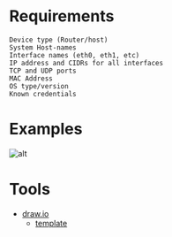 # Requirements
```
Device type (Router/host)
System Host-names
Interface names (eth0, eth1, etc)
IP address and CIDRs for all interfaces
TCP and UDP ports
MAC Address
OS type/version
Known credentials
```
# Examples
![alt](https://git.cybbh.space/net/public/raw/master/modules/networking/slides-v4/images/offensivefinishednetwork.png)
# Tools
- [draw.io](https://app.diagrams.net/)
  - [template](https://1drv.ms/u/s!Arz6vf8sVG8vgpMsQ1RRtb0rcP7x4w?e=R9tlao)
